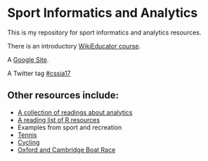 # Sport Informatics and Analytics

This is my repository for sport informatics and analytics resources.

There is an introductory [WikiEducator course](http://wikieducator.org/Sport_Informatics_and_Analytics).

A [Google Site](https://sites.google.com/site/ucsportinformaticsandanalytics/).

A Twitter tag [#cssia17](https://twitter.com/search?f=tweets&vertical=default&q=%23cssia17&src=typd&lang=en)

## Other resources include:

* [A collection of readings about analytics](https://twitter.com/search?f=tweets&vertical=default&q=%23cssia17&src=typd&lang=en)  
* [A reading list of R resources](https://docs.google.com/document/d/194FKCtvO6K-nsFZhiSGLYfmMWNE0NFa8L-oTVQA55EM/edit?usp=sharing) 
* Examples from sport and recreation
 * [Tennis](https://docs.google.com/document/d/1n8_oZ8OSXF7fBmSLDJPlO1QMXuQ5tmZ7s5sVytg23_s/edit?usp=sharing)
 * [Cycling](https://docs.google.com/document/d/1d97Y9izRg54sN4kbwqGIrBffI-dahIilAw3ibESfrpc/edit?usp=sharing0)
 * [Oxford and Cambridge Boat Race](https://docs.google.com/document/d/1l_zmgZmekV8onH5aqPYRQ1D1me2e-ROZpXwin_JeIwI/edit?usp=sharing)
